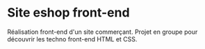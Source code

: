 # Site eshop front-end
Réalisation front-end d'un site commerçant. Projet en groupe pour découvrir les techno front-end HTML et CSS.
